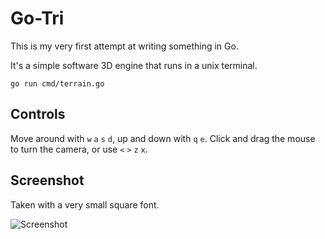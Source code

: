 # Go-Tri

This is my very first attempt at writing something in Go.

It's a simple software 3D engine that runs in a unix terminal.


    go run cmd/terrain.go


## Controls

Move around with  `w` `a` `s` `d`, up and down with `q` `e`. Click and drag the mouse to turn the camera, or use `<` `>` `z` `x`.


## Screenshot

Taken with a very small square font.

![Screenshot](https://i.imgur.com/Zb9TDRc.png)
